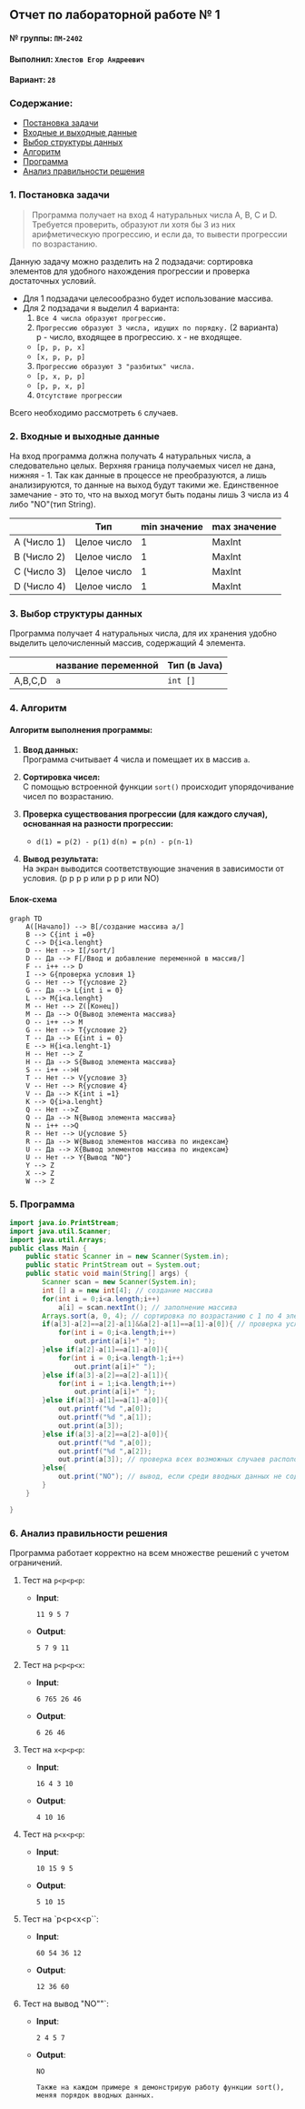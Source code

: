 ## Отчет по лабораторной работе № 1

#### № группы: `ПМ-2402`

#### Выполнил: `Хлестов Егор Андреевич`

#### Вариант: `28`

### Cодержание:

- [Постановка задачи](#1-постановка-задачи)
- [Входные и выходные данные](#2-входные-и-выходные-данные)
- [Выбор структуры данных](#3-выбор-структуры-данных)
- [Алгоритм](#4-алгоритм)
- [Программа](#5-программа)
- [Анализ правильности решения](#6-анализ-правильности-решения)

### 1. Постановка задачи

> Программа получает на вход 4 натуральных числа A, B, C и D. Требуется проверить, образуют ли хотя
бы 3 из них арифметическую прогрессию, и если да, то вывести прогрессии
по возрастанию.


Данную задачу можно разделить на 2 подзадачи: сортировка элементов для удобного нахождения прогрессии и проверка достаточных условий.

- Для 1 подзадачи целесообразно будет использование массива.
- Для 2 подзадачи я выделил 4 варианта:
    1. `Все 4 числа образуют прогрессию.`
    2. `Прогрессию образуют 3 числа, идущих по порядку.` (2 варианта)  
    p - число, входящее в прогрессию. x - не входящее.
    - `[p, p, p, x] `
    - `[x, p, p, p]`
    3. `Прогрессию образуют 3 "разбитых" числа.`
    - `[p, x, p, p]`
    - `[p, p, x, p]`
    4. `Отсутствие прогрессии`

Всего необходимо рассмотреть `6` случаев.

### 2. Входные и выходные данные
На вход программа должна получать 4 натуральных числа, а следовательно целых. Верхняя граница получаемых
чисел не дана, нижняя - 1. Так как данные в процессе не преобразуются, а лишь анализируются, то данные на выход будут такими же. Единственное замечание - это то, что на выход могут быть поданы лишь 3 числа из 4 либо "NO"(тип String).

|             | Тип         | min значение | max значение |
|-------------|-------------|----------|--------------|
| A (Число 1) | Целое число |       1  | MaxInt       |
| B (Число 2) | Целое число |       1  | MaxInt       |
| C (Число 3) | Целое число |       1  | MaxInt       |
| D (Число 4) | Целое число |       1  | MaxInt       |
### 3. Выбор структуры данных

Программа получает 4 натуральных числа, для их хранения удобно выделить
целочисленный массив, содержащий 4 элемента.

|         | название переменной | Тип (в Java) | 
|---------|---------------------|--------------|
| A,B,C,D | `a`                 | `int []`     |

### 4. Алгоритм

#### Алгоритм выполнения программы:

1. **Ввод данных:**  
   Программа считывает 4 числа и помещает их в массив `a`.

2. **Сортировка чисел:**  
   С помощью встроенной функции `sort()` происходит упорядочивание чисел по возрастанию.

3. **Проверка существования прогрессии (для каждого случая), основанная на разности прогрессии:**
    - `d(1) = p(2) - p(1)`  `d(n) = p(n) - p(n-1)`

4. **Вывод результата:**  
   На экран выводится соответствующие значения в зависимости от условия. (p p p p или p p p или NO)

#### Блок-схема

```mermaid
graph TD
    A([Начало]) --> B[/создание массива a/]
    B --> C{int i =0}
    C --> D{i<a.lenght}
    D -- Нет --> I[/sort/]
    D -- Да --> F[/Ввод и добавление переменной в массив/]
    F -- i++ --> D
    I --> G{проверка условия 1}
    G -- Нет --> T{условие 2}
    G -- Да --> L{int i = 0}
    L --> M{i<a.lenght}
    M -- Нет --> Z([Конец])
    M -- Да --> O{Вывод элемента массива}
    O -- i++ --> M
    G -- Нет --> T{условие 2}
    T -- Да --> E{int i = 0}
    E --> H{i<a.lenght-1}
    H -- Нет --> Z
    H -- Да --> S{Вывод элемента массива}
    S -- i++ -->H
    T -- Нет --> V{условие 3}
    V -- Нет --> R{условие 4}
    V -- Да --> K{int i =1}
    K --> Q{i>a.lenght}
    Q -- Нет -->Z
    Q -- Да --> N{Вывод элемента массива}
    N -- i++ -->Q
    R -- Нет --> U{условие 5}
    R -- Да --> W{Вывод элементов массива по индексам}
    U -- Да --> X{Вывод элементов массива по индексам}
    U -- Нет --> Y{Вывод "NO"}
    Y --> Z
    X --> Z
    W --> Z
```

### 5. Программа

```java
import java.io.PrintStream;
import java.util.Scanner;
import java.util.Arrays;
public class Main {
    public static Scanner in = new Scanner(System.in);
    public static PrintStream out = System.out;
    public static void main(String[] args) {
        Scanner scan = new Scanner(System.in);
        int [] a = new int[4]; // создание массива
        for(int i = 0;i<a.length;i++)
            a[i] = scan.nextInt(); // заполнение массива
        Arrays.sort(a, 0, 4); // сортировка по возрастанию с 1 по 4 элемент
        if(a[3]-a[2]==a[2]-a[1]&&a[2]-a[1]==a[1]-a[0]){ // проверка условия, когда 4 числа создают арифметическую прогрессию и вывод 4 чисел.
            for(int i = 0;i<a.length;i++)
                out.print(a[i]+" ");
        }else if(a[2]-a[1]==a[1]-a[0]){
            for(int i = 0;i<a.length-1;i++)
                out.print(a[i]+" ");
        }else if(a[3]-a[2]==a[2]-a[1]){
            for(int i = 1;i<a.length;i++)
                out.print(a[i]+" ");
        }else if(a[3]-a[1]==a[1]-a[0]){
            out.printf("%d ",a[0]);
            out.printf("%d ",a[1]);
            out.print(a[3]);
        }else if(a[3]-a[2]==a[2]-a[0]){
            out.printf("%d ",a[0]);
            out.printf("%d ",a[2]);
            out.print(a[3]); // проверка всех возможных случаев расположения трех элементов среди четырех мест и вывод соответствующих последовательностей
        }else{
            out.print("NO"); // вывод, если среди вводных данных не содержится прогрессия
        }
    }

}

```

### 6. Анализ правильности решения

Программа работает корректно на всем множестве решений с учетом ограничений.

1. Тест на `p<p<p<p`:

    - **Input**:
        ```
        11 9 5 7
        ```

    - **Output**:
        ```
        5 7 9 11
        ```

2. Тест на `p<p<p<x`:

    - **Input**:
        ```
        6 765 26 46
        ```

    - **Output**:
        ```
        6 26 46
        ```

3. Тест на `x<p<p<p`:

    - **Input**:
        ```
        16 4 3 10
        ```

    - **Output**:
        ```
        4 10 16
        ```

4. Тест на `p<x<p<p`:

    - **Input**:
        ```
        10 15 9 5
        ```

    - **Output**:
        ```
        5 10 15
        ```

5. Тест на `p<p<x<p``:

    - **Input**:
        ```
        60 54 36 12
        ```

    - **Output**:
        ```
        12 36 60
        ```
6. Тест на вывод "NO""`:

    - **Input**:
        ```
        2 4 5 7
        ```

    - **Output**:
        ```
        NO
        ```
      `Также на каждом примере я демонстрирую работу функции sort(), меняя порядок вводных данных.`